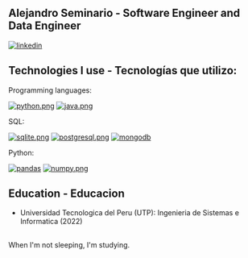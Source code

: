 ## Alejandro Seminario - Software Engineer and Data Engineer

[![linkedin](https://i.postimg.cc/8P2pfsYG/linkedin.png)](https://www.linkedin.com/in/alejandrovalentinoseminariomedina)

## Technologies I use - Tecnologías que utilizo:

Programming languages:

[![python.png](https://i.postimg.cc/fyMWLPq9/python.png)](https://postimg.cc/WFfcY5vN)
[![java.png](https://i.postimg.cc/GtbM5P9R/java.png)](https://postimg.cc/TLHqyDrN)

SQL:

[![sqlite.png](https://i.postimg.cc/7PXw9mQK/sqlite.png)](https://postimg.cc/dD7btmFC)
[![postgresql.png](https://i.postimg.cc/xdKSzRzy/postgresqp.png)]()
[![mongodb](https://i.postimg.cc/htQ0MZMx/mongodb-2.png)](https://postimg.cc/RW9fZRkV)

Python:

[![pandas](https://i.postimg.cc/x18v8xBh/Pandas-1.png)](https://postimg.cc/w1KybVqQ)
[![numpy.png](https://i.postimg.cc/YCTW9p6L/numpy.png)](https://postimg.cc/21F69NXC)

## Education - Educacion
- Universidad Tecnologica del Peru (UTP): Ingenieria de Sistemas e Informatica (2022)

##
When I'm not sleeping, I'm studying.
